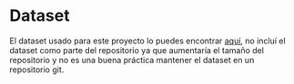 # Dataset
El dataset usado para este proyecto lo puedes encontrar [aquí](https://archive.ics.uci.edu/dataset/502/online+retail+ii "UC Irvine Machine Learning Repository"), no incluí el dataset como parte del repositorio ya que aumentaría el tamaño del repositorio y no es una buena práctica mantener el dataset en un repositorio git.
